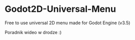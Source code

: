 # Godot2D-Universal-Menu
Free to use universal 2D menu made for Godot Engine (v3.5)

Poradnik wideo w drodze :)

